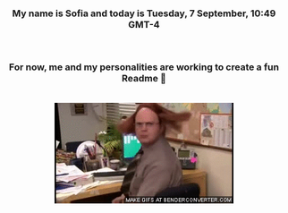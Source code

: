 


<div align="center">
<h3 >My name is Sofia and today is Tuesday, 7 September, 10:49 GMT-4</h3><br>
<h3 >For now, me and my personalities are working to create a fun Readme 👋
</h3><br>
<img src='img/dwight.gif' alt='working...'/>
</div>
